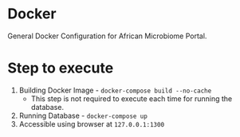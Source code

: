 # Docker

General Docker Configuration for African Microbiome Portal.

# Step to execute

1. Building Docker Image - `docker-compose build --no-cache`
   - This step is not required to execute each time for running the database.
2. Running Database - `docker-compose up`
3. Accessible using browser at `127.0.0.1:1300`
